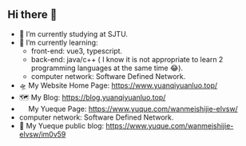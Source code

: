 ## Hi there 👋

<!--
**wdmhswj/wdmhswj** is a ✨ _special_ ✨ repository because its `README.md` (this file) appears on your GitHub profile.

Here are some ideas to get you started:
-->
- 🔭 I’m currently studying at SJTU.
- 🌱 I’m currently learning:
  - front-end: vue3, typescript.
  - back-end: java/c++ ( I know it is not appropriate to learn 2 programming languages at the same time 😂).
  - computer network: Software Defined Network.
- 🛸 My Website Home Page:  https://www.yuanqiyuanluo.top/
- 🗺️ My Blog: https://blog.yuanqiyuanluo.top/
-  <img src="https://avatars.githubusercontent.com/u/34602419?s=200&v=4" width="14px">  My Yueque Page: https://www.yuque.com/wanmeishijie-elvsw/
  - computer network: Software Defined Network.
  - 📄 My Yueque public blog: https://www.yuque.com/wanmeishijie-elvsw/im0v59
<!--
- 👯 I’m looking to collaborate on ...
- 🤔 I’m looking for help with ...
- 💬 Ask me about ...
- 📫 How to reach me: ...
- 😄 Pronouns: ...
- ⚡ Fun fact: ...
-->

